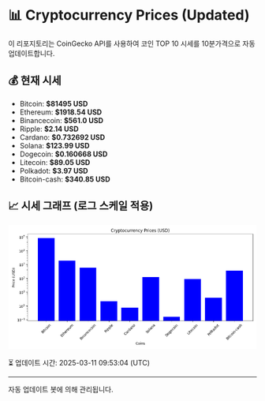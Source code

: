 
# 📊 Cryptocurrency Prices (Updated)

이 리포지토리는 CoinGecko API를 사용하여 코인 TOP 10 시세를 10분가격으로 자동 업데이트합니다.

## 💰 현재 시세
- Bitcoin: **$81495 USD**
- Ethereum: **$1918.54 USD**
- Binancecoin: **$561.0 USD**
- Ripple: **$2.14 USD**
- Cardano: **$0.732692 USD**
- Solana: **$123.99 USD**
- Dogecoin: **$0.160668 USD**
- Litecoin: **$89.05 USD**
- Polkadot: **$3.97 USD**
- Bitcoin-cash: **$340.85 USD**

## 📈 시세 그래프 (로그 스케일 적용)
![Crypto Prices](crypto_prices.png)

⏳ 업데이트 시간: 2025-03-11 09:53:04 (UTC)

---
자동 업데이트 봇에 의해 관리됩니다.
